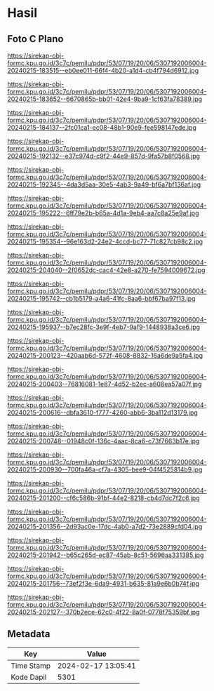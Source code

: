 # Hasil

## Foto C Plano

https://sirekap-obj-formc.kpu.go.id/3c7c/pemilu/pdpr/53/07/19/20/06/5307192006004-20240215-183515--eb0ee011-66f4-4b20-a1d4-cb4f794d6912.jpg

https://sirekap-obj-formc.kpu.go.id/3c7c/pemilu/pdpr/53/07/19/20/06/5307192006004-20240215-183652--6670865b-bb01-42e4-9ba9-1cf63fa78389.jpg

https://sirekap-obj-formc.kpu.go.id/3c7c/pemilu/pdpr/53/07/19/20/06/5307192006004-20240215-184137--2fc01ca1-ec08-48b1-90e9-fee598147ede.jpg

https://sirekap-obj-formc.kpu.go.id/3c7c/pemilu/pdpr/53/07/19/20/06/5307192006004-20240215-192132--e37c974d-c9f2-44e9-857d-9fa57b8f0568.jpg

https://sirekap-obj-formc.kpu.go.id/3c7c/pemilu/pdpr/53/07/19/20/06/5307192006004-20240215-192345--4da3d5aa-30e5-4ab3-9a49-bf6a7bf136af.jpg

https://sirekap-obj-formc.kpu.go.id/3c7c/pemilu/pdpr/53/07/19/20/06/5307192006004-20240215-195222--6ff79e2b-b65a-4d1a-9eb4-aa7c8a25e9af.jpg

https://sirekap-obj-formc.kpu.go.id/3c7c/pemilu/pdpr/53/07/19/20/06/5307192006004-20240215-195354--96e163d2-24e2-4ccd-bc77-71c827cb98c2.jpg

https://sirekap-obj-formc.kpu.go.id/3c7c/pemilu/pdpr/53/07/19/20/06/5307192006004-20240215-204040--2f0652dc-cac4-42e8-a270-fe7594009672.jpg

https://sirekap-obj-formc.kpu.go.id/3c7c/pemilu/pdpr/53/07/19/20/06/5307192006004-20240215-195742--cb1b5179-a4a6-41fc-8aa6-bbf67ba97f13.jpg

https://sirekap-obj-formc.kpu.go.id/3c7c/pemilu/pdpr/53/07/19/20/06/5307192006004-20240215-195937--b7ec28fc-3e9f-4eb7-9af9-1448938a3ce6.jpg

https://sirekap-obj-formc.kpu.go.id/3c7c/pemilu/pdpr/53/07/19/20/06/5307192006004-20240215-200123--420aab6d-572f-4608-8832-16a6de9a5fa4.jpg

https://sirekap-obj-formc.kpu.go.id/3c7c/pemilu/pdpr/53/07/19/20/06/5307192006004-20240215-200403--76816081-1e87-4d52-b2ec-a608ea57a07f.jpg

https://sirekap-obj-formc.kpu.go.id/3c7c/pemilu/pdpr/53/07/19/20/06/5307192006004-20240215-200616--dbfa3610-f777-4260-abb6-3ba112d13179.jpg

https://sirekap-obj-formc.kpu.go.id/3c7c/pemilu/pdpr/53/07/19/20/06/5307192006004-20240215-200748--01948c0f-136c-4aac-8ca6-c73f7663b17e.jpg

https://sirekap-obj-formc.kpu.go.id/3c7c/pemilu/pdpr/53/07/19/20/06/5307192006004-20240215-200930--700fa46a-cf7a-4305-bee9-04f4525814b9.jpg

https://sirekap-obj-formc.kpu.go.id/3c7c/pemilu/pdpr/53/07/19/20/06/5307192006004-20240215-201200--cf6c586b-91bf-44e2-8218-cb4d7dc7f2c6.jpg

https://sirekap-obj-formc.kpu.go.id/3c7c/pemilu/pdpr/53/07/19/20/06/5307192006004-20240215-201356--2d93ac0e-17dc-4ab0-a7d2-73e2889cfd04.jpg

https://sirekap-obj-formc.kpu.go.id/3c7c/pemilu/pdpr/53/07/19/20/06/5307192006004-20240215-201942--b65c265d-ec87-45ab-8c51-5696aa331385.jpg

https://sirekap-obj-formc.kpu.go.id/3c7c/pemilu/pdpr/53/07/19/20/06/5307192006004-20240215-201756--73ef2f3e-6da9-4931-b635-81a9e6b0b74f.jpg

https://sirekap-obj-formc.kpu.go.id/3c7c/pemilu/pdpr/53/07/19/20/06/5307192006004-20240215-202127--370b2ece-62c0-4f22-8a0f-0778f75359bf.jpg


## Metadata

| Key        | Value               |
| ---------- | ------------------- |
| Time Stamp | 2024-02-17 13:05:41 |
| Kode Dapil | 5301                |



